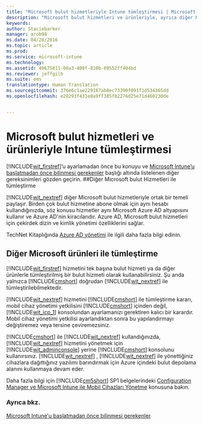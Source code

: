 ```yaml
---
title: "Microsoft bulut hizmetleriyle Intune tümleştirmesi | Microsoft Intune"
description: "Microsoft bulut hizmetleri ve ürünleriyle, ayrıca diğer Microsoft ürünleriyle Intune tümleştirmesi"
keywords: 
author: Staciebarker
manager: arob98
ms.date: 04/28/2016
ms.topic: article
ms.prod: 
ms.service: microsoft-intune
ms.technology: 
ms.assetid: 49675811-08a3-408f-810b-89552ff404bd
ms.reviewer: jeffgilb
ms.suite: ems
translationtype: Human Translation
ms.sourcegitcommit: 376e6c1ae229187ab8ec73390f091f1d534365dd
ms.openlocfilehash: e20293f431e0a9ff385f82276d25e71d460230de


---
```


# Microsoft bulut hizmetleri ve ürünleriyle Intune tümleştirmesi

[!INCLUDE[wit_firstref](../includes/wit_firstref_md.md)]’u ayarlamadan önce bu konuyu ve [Microsoft Intune’u başlatmadan önce bilinmesi gerekenler](what-to-know-before-you-start-microsoft-intune.md) başlığı altında listelenen diğer gereksinimleri gözden geçirin.
##Diğer Microsoft bulut Hizmetleri ile tümleştirme


[!INCLUDE[wit_nextref](../includes/wit_nextref_md.md)] diğer Microsoft bulut hizmetleriyle ortak bir temeli paylaşır. Birden çok bulut hizmetine abone olmak için aynı hesabı kullandığınızda, söz konusu hizmetler aynı Microsoft Azure AD altyapısını kullanır ve Azure AD'nin kiracılarıdır. Azure AD, Microsoft bulut hizmetleri için çekirdek dizin ve kimlik yönetimi özelliklerini sağlar.

TechNet Kitaplığında [Azure AD yönetimi](http://technet.microsoft.com/library/hh967611.aspx) ile ilgili daha fazla bilgi edinin.

## Diğer Microsoft ürünleri ile tümleştirme
[!INCLUDE[wit_firstref](../includes/wit_firstref_md.md)] hizmetini tek başına bulut hizmeti ya da diğer ürünlerle tümleştirilmiş bir bulut hizmeti olarak kullanabilirsiniz. Şu anda yalnızca [!INCLUDE[cmshort](../includes/cmshort_md.md)] doğrudan [!INCLUDE[wit_nextref](../includes/wit_nextref_md.md)] ile tümleştirilebilmektedir.

[!INCLUDE[wit_nextref](../includes/wit_nextref_md.md)] hizmetini [!INCLUDE[cmshort](../includes/cmshort_md.md)] ile tümleştirme kararı, mobil cihaz yönetimi yetkilisini [!INCLUDE[cmshort](../includes/cmshort_md.md)] içinden değil, [!INCLUDE[wit_icp_1](../includes/wit_icp_1_md.md)] konsolundan ayarlamanızı gerektiren kalıcı bir karardır. Mobil cihaz yönetimi yetkilisi ayarlandıktan sonra bu yapılandırmayı değiştiremez veya tersine çeviremezsiniz.

[!INCLUDE[cmshort](../includes/cmshort_md.md)] ile [!INCLUDE[wit_nextref](../includes/wit_nextref_md.md)] kullandığınızda, [!INCLUDE[wit_nextref](../includes/wit_nextref_md.md)] hizmetini yönetmek için [!INCLUDE[wit_adminconsole](../includes/wit_adminconsole_md.md)] yerine [!INCLUDE[cmshort](../includes/cmshort_md.md)] konsolunu kullanırsınız. [!INCLUDE[wit_nextref](../includes/wit_nextref_md.md)] , [!INCLUDE[wit_nextref](../includes/wit_nextref_md.md)] ile yönettiğiniz cihazlara dağıttığınız yazılımı barındırmak için Azure içindeki bulut depolama alanını kullanmaya devam eder.

Daha fazla bilgi için [!INCLUDE[cm5short](../includes/cm5short_md.md)] SP1 belgelerindeki [Configuration Manager ve Microsoft Intune ile Mobil Cihazları Yönetme](http://msdn.microsoft.com/library/2c6bd0e5-d436-41c8-bf38-30152d76be10) konusuna bakın.

### Ayrıca bkz.
[Microsoft Intune'u başlatmadan önce bilinmesi gerekenler](what-to-know-before-you-start-microsoft-intune.md)


<!--HONumber=Jul16_HO3-->



